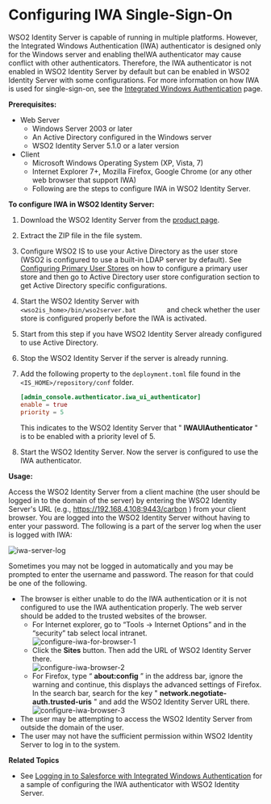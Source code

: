 # Configuring IWA Single-Sign-On

WSO2 Identity Server is capable of running in multiple platforms.
However, the Integrated Windows Authentication (IWA) authenticator is
designed only for the Windows server and enabling theIWA authenticator
may cause conflict with other authenticators. Therefore, the IWA
authenticator is not enabled in WSO2 Identity Server by default but can
be enabled in WSO2 Identity Server with some configurations. For more
information on how IWA is used for single-sign-on, see the [Integrated
Windows Authentication](../../learn/integrated-windows-authentication-overview) page.

**Prerequisites:**

-   Web Server  
    -   Windows Server 2003 or later
    -   An Active Directory configured in the Windows server
    -   WSO2 Identity Server 5.1.0 or a later version
-   Client
    -   Microsoft Windows Operating System (XP, Vista, 7)
    -   Internet Explorer 7+, Mozilla Firefox, Google Chrome (or any
        other web browser that support IWA)
    -   Following are the steps to configure IWA in WSO2 Identity
        Server.

**To configure IWA in WSO2 Identity Server:**

1.  Download the WSO2 Identity Server from the [product
    page](http://wso2.com/products/identity-server).
2.  Extract the ZIP file in the file system.
3.  Configure WSO2 IS to use your Active Directory as the user store
    (WSO2 is configured to use a built-in LDAP server by default). See
    [Configuring Primary User Stores](../../learn/configuring-the-primary-user-store) on how to configure a primary user
    store and then go to Active Directory user store configuration
    section to get Active Directory specific configurations.
4.  Start the WSO2 Identity Server with
    `          <wso2is_home>/bin/wso2server.bat         ` and check
    whether the user store is configured properly before the IWA is
    activated.
5.  Start from this step if you have WSO2 Identity Server already
    configured to use Active Directory.
6.  Stop the WSO2 Identity Server if the server is already running.
7.  Add the following property to the `deployment.toml` file found in the `<IS_HOME>/repository/conf` folder.

    ```toml
    [admin_console.authenticator.iwa_ui_authenticator]
    enable = true
    priority = 5
    ```

    This indicates to the WSO2 Identity Server that "
    **IWAUIAuthenticator** " is to be enabled with a priority level
    of 5.
8.  Start the WSO2 Identity Server. Now the server is configured to use
    the IWA authenticator.

**Usage:**

Access the WSO2 Identity Server from a client machine (the user should
be logged in to the domain of the server) by entering the WSO2 Identity
Server's URL (e.g., <https://192.168.4.108:9443/carbon> ) from your
client browser. You are logged into the WSO2 Identity Server without
having to enter your password. The following is a part of the server log
when the user is logged with IWA:

![iwa-server-log](../../assets/img/tutorials/iwa-server-log.png)

Sometimes you may not be logged in automatically and you may be prompted
to enter the username and password. The reason for that could be one of
the following.

-   The browser is either unable to do the IWA authentication or it is
    not configured to use the IWA authentication properly. The web
    server should be added to the trusted websites of the browser.  
    -   For Internet explorer, go to “Tools → Internet Options” and in
        the “security” tab select local intranet.  
        ![configure-iwa-for-browser-1](../../assets/img/tutorials/configure-iwa-for-browser1.png)
    -   Click the **Sites** button. Then add the URL of WSO2 Identity
        Server there.  
        ![configure-iwa-browser-2](../../assets/img/tutorials/configure-iwa-browser2.png)
    -   For Firefox, type “ **about:config** ” in the address bar,
        ignore the warning and continue, this displays the advanced
        settings of Firefox. In the search bar, search for the key "
        **network.negotiate-auth.trusted-uris** " and add the WSO2
        Identity Server URL there.  
        ![configure-iwa-browser-3](../../assets/img/tutorials/configure-iwa-browser3.png)
-   The user may be attempting to access the WSO2 Identity Server from
    outside the domain of the user.
-   The user may not have the sufficient permission within WSO2 Identity
    Server to log in to the system.  
  

**Related Topics**

-   See [Logging in to Salesforce with Integrated Windows
    Authentication](../../learn/logging-in-to-salesforce-with-integrated-windows-authentication)
    for a sample of configuring the IWA authenticator with WSO2 Identity
    Server.
